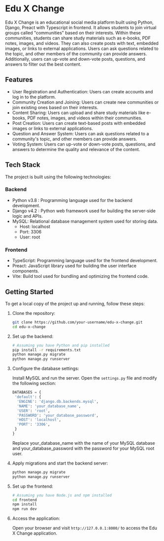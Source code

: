 # Edu X Change

Edu X Change is an educational social media platform built using Python, Django, Preact with Typescript in frontend. It allows students to join virtual groups called "communities" based on their interests. Within these communities, students can share study materials such as e-books, PDF notes, images, and videos. They can also create posts with text, embedded images, or links to external applications. Users can ask questions related to the topic, and other members of the community can provide answers. Additionally, users can up-vote and down-vote posts, questions, and answers to filter out the best content.

## Features

- User Registration and Authentication: Users can create accounts and log in to the platform.
- Community Creation and Joining: Users can create new communities or join existing ones based on their interests.
- Content Sharing: Users can upload and share study materials like e-books, PDF notes, images, and videos within their communities.
- Post Creation: Users can create text-based posts with embedded images or links to external applications.
- Question and Answer System: Users can ask questions related to a community's topic, and other members can provide answers.
- Voting System: Users can up-vote or down-vote posts, questions, and answers to determine the quality and relevance of the content.

## Tech Stack

The project is built using the following technologies:

### Backend

- Python v3.8 : Programming language used for the backend development.
- Django v4.2 : Python web framework used for building the server-side logic and APIs.
- MySQL: Relational database management system used for storing data.
  - Host: localhost
  - Port: 3306
  - User: root

### Frontend

- TypeScript: Programming language used for the frontend development.
- Preact: JavaScript library used for building the user interface components.
- Vite: Build tool used for bundling and optimizing the frontend code.

## Getting Started

To get a local copy of the project up and running, follow these steps:

1. Clone the repository:

   ```bash
   git clone https://github.com/your-username/edu-x-change.git
   cd edu-x-change
   ```

2. Set up the backend:

   ```bash
   # Assuming you have Python and pip installed
   pip install -r requirements.txt
   python manage.py migrate
   python manage.py runserver
   ```

3. Configure the database settings:

   Install MySQL and run the server. Open the `settings.py` file and modify the following section:

   ```python
   DATABASES = {
    'default': {
     'ENGINE': 'django.db.backends.mysql',
     'NAME': 'your_database_name',
     'USER': 'root',
     'PASSWORD': 'your_database_password',
     'HOST': 'localhost',
     'PORT': '3306',
    }
   }
   ```

   Replace your_database_name with the name of your MySQL database and your_database_password with the password for your MySQL root user.

4. Apply migrations and start the backend server:

   ```bash
   python manage.py migrate
   python manage.py runserver
   ```

5. Set up the frontend:

   ```bash
   # Assuming you have Node.js and npm installed
   cd frontend
   npm install
   npm run dev
   ```

6. Access the application:

   Open your browser and visit `http://127.0.0.1:8000/` to access the Edu X Change application.
